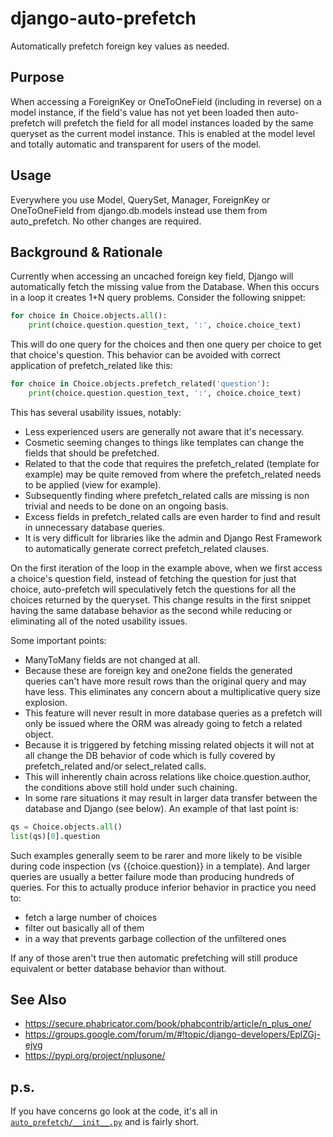 # django-auto-prefetch
Automatically prefetch foreign key values as needed.

## Purpose

When accessing a ForeignKey or OneToOneField (including in reverse) on a model instance, if the field's value has not yet been loaded then auto-prefetch will prefetch the field for all model instances loaded by the same queryset as the current model instance.
This is enabled at the model level and totally automatic and transparent for users of the model.

## Usage

Everywhere you use Model, QuerySet, Manager, ForeignKey or OneToOneField from django.db.models instead use them from auto_prefetch. No other changes are required.

## Background & Rationale

Currently when accessing an uncached foreign key field, Django will automatically fetch the missing value from the Database. When this occurs in a loop it creates 1+N query problems. Consider the following snippet:
```python
for choice in Choice.objects.all():
    print(choice.question.question_text, ':', choice.choice_text)
```
This will do one query for the choices and then one query per choice to get that choice's question.
This behavior can be avoided with correct application of prefetch_related like this:
```python
for choice in Choice.objects.prefetch_related('question'):
    print(choice.question.question_text, ':', choice.choice_text)
```
This has several usability issues, notably:
- Less experienced users are generally not aware that it's necessary.
- Cosmetic seeming changes to things like templates can change the fields that should be prefetched.
- Related to that the code that requires the prefetch_related (template for example) may be quite removed from where the prefetch_related needs to be applied (view for example).
- Subsequently finding where prefetch_related calls are missing is non trivial and needs to be done on an ongoing basis.
- Excess fields in prefetch_related calls are even harder to find and result in unnecessary database queries.
- It is very difficult for libraries like the admin and Django Rest Framework to automatically generate correct prefetch_related clauses.

On the first iteration of the loop in the example above, when we first access a choice's question field, instead of fetching the question for just that choice, auto-prefetch will speculatively fetch the questions for all the choices returned by the queryset.
This change results in the first snippet having the same database behavior as the second while reducing or eliminating all of the noted usability issues.

Some important points:
- ManyToMany fields are not changed at all.
- Because these are foreign key and one2one fields the generated queries can't have more result rows than the original query and may have less. This eliminates any concern about a multiplicative query size explosion.
- This feature will never result in more database queries as a prefetch will only be issued where the ORM was already going to fetch a related object.
- Because it is triggered by fetching missing related objects it will not at all change the DB behavior of code which is fully covered by prefetch_related and/or select_related calls.
- This will inherently chain across relations like choice.question.author, the conditions above still hold under such chaining.
- In some rare situations it may result in larger data transfer between the database and Django (see below).
An example of that last point is:
```python
qs = Choice.objects.all()
list(qs)[0].question
```
Such examples generally seem to be rarer and more likely to be visible during code inspection (vs {{choice.question}} in a template). And larger queries are usually a better failure mode than producing hundreds of queries.
For this to actually produce inferior behavior in practice you need to:
- fetch a large number of choices
- filter out basically all of them
- in a way that prevents garbage collection of the unfiltered ones

If any of those aren't true then automatic prefetching will still produce equivalent or better database behavior than without.

## See Also

* https://secure.phabricator.com/book/phabcontrib/article/n_plus_one/
* https://groups.google.com/forum/m/#!topic/django-developers/EplZGj-ejvg
* https://pypi.org/project/nplusone/

## p.s.
If you have concerns go look at the code, it's all in [`auto_prefetch/__init__.py`](auto_prefetch/__init__.py) and is fairly short.
